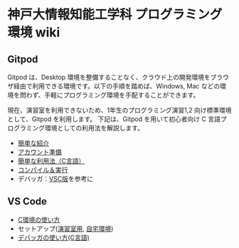 
# 神戸大情報知能工学科 プログラミング環境 wiki
## Gitpod 

Gitpod は、Desktop 環境を整備することなく、クラウド上の開発環境をブラウザ経由で利用できる環境です。以下の手順を踏めば、Windows, Mac などの環境を問わず、手軽にプログラミング環境を手配することができます。

現在、演習室を利用できないため、1年生のプログラミング演習1,2 向け標準環境として、Gitpod を利用します。
下記は、Gitpod を用いて初心者向け C 言語プログラミング環境としての利用法を解説します。

* [簡単な紹介](gitpod/intro.md)
* [アカウント準備](gitpod/account.md)
* [簡単な利用法（C言語）](gitpod/howto.md)
* [コンパイル＆実行](gitpod/compile.md)
* デバッガ：[VSC版](vsc/Cdebug.md)を参考に

## VS Code

* [C環境の使い方](vsc/C.md)
* セットアップ([演習室用](vsc/eroom.md), [自宅環境](vsc/Csetup.md))
* [デバッガの使い方(C言語)](vsc/Cdebug.md)



